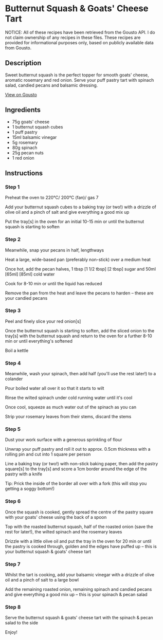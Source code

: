# Butternut Squash & Goats' Cheese Tart

NOTICE: All of these recipes have been retrieved from the Gousto API. I do not claim ownership of any recipes in these files. These recipes are provided for informational purposes only, based on publicly available data from Gousto.

## Description

Sweet butternut squash is the perfect topper for smooth goats' cheese, aromatic rosemary and red onion. Serve your puff pastry tart with spinach salad, candied pecans and balsamic dressing. 

[View on Gousto](https://www.gousto.co.uk/recipes/cookbook/butternut-squash-goats-cheese-tart)

## Ingredients

- 75g goats' cheese
- 1 butternut squash cubes
- 1 puff pastry
- 15ml balsamic vinegar
- 5g rosemary
- 80g spinach
- 25g pecan nuts
- 1 red onion

## Instructions


### Step 1

Preheat the oven to 220°C/ 200°C (fan)/ gas 7

Add your butternut squash cubes to a baking tray (or two!) with a drizzle of olive oil and a pinch of salt and give everything a good mix up

Put the tray[s] in the oven for an initial 10-15 min or until the butternut squash is starting to soften


### Step 2

Meanwhile, snap your pecans in half, lengthways

Heat a large, wide-based pan (preferably non-stick) over a medium heat

Once hot, add the pecan halves, 1 tbsp <span class="text-purple">[1 1/2 tbsp]</span><span class="text-danger"> [2 tbsp]</span> sugar and 50ml <span class="text-purple">[65ml] </span><span class="text-danger">[85ml]</span> cold water

Cook for 8-10 min or until the liquid has reduced

Remove the pan from the heat and leave the pecans to harden – these are your candied pecans


### Step 3

Peel and finely slice your red onion[s]

Once the butternut squash is starting to soften, add the sliced onion to the tray[s] with the butternut squash and return to the oven for a further 8-10 min or until everything's softened

Boil a kettle


### Step 4

Meanwhile, wash your spinach, then add half (you'll use the rest later!) to a colander

Pour boiled water all over it so that it starts to wilt

Rinse the wilted spinach under cold running water until it's cool

Once cool, squeeze as much water out of the spinach as you can

Strip your rosemary leaves from their stems, discard the stems


### Step 5

Dust your work surface with a generous sprinkling of flour

Unwrap your puff pastry and roll it out to approx. 0.5cm thickness with a rolling pin and cut into 1 square per person

Line a baking tray (or two!) with non-stick baking paper, then add the pastry square[s] to the tray[s] and score a 1cm border around the edge of the pastry with a knife

Tip: Prick the inside of the border all over with a fork (this will stop you getting a soggy bottom!)


### Step 6

Once the squash is cooked, gently spread the centre of the pastry square with your goats' cheese using the back of a spoon

Top with the roasted butternut squash, half of the roasted onion (save the rest for later!), the wilted spinach and the rosemary leaves

Drizzle with a little olive oil and put the tray in the oven for 20 min or until the pastry is cooked through, golden and the edges have puffed up – this is your butternut squash & goats' cheese tart


### Step 7

Whilst the tart is cooking, add your balsamic vinegar with a drizzle of olive oil and a pinch of salt to a large bowl

Add the remaining roasted onion, remaining spinach and candied pecans and give everything a good mix up – this is your spinach & pecan salad

### Step 8

Serve the butternut squash & goats' cheese tart with the spinach & pecan salad to the side

Enjoy!

